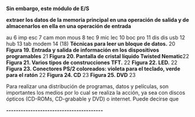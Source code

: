 **Sin embargo, este módulo de E/S**

**extraer los datos de la memoria principal en una operación de salida y de almacenarlos en ella en una operación de entrada**

au 6
imp esc  7
cam mon mous 8
tec 9
mic lec 10
boc pro 11
dis dis  usb 12
hub 13
tab modem 14
(18) **Técnicas para leer un bloque de datos.** 20
**Figura 19. Entrada y salida de información en los dispositivos programables** 21
**Figura 20. Pantalla de cristal líquido Twisted Nematic**22
**Figura 21. Varios tipos de construcciones TFT.** 22
**Figura 22. LED.** 22 
**Figura 23. Conectores PS/2 coloreados: violeta para el teclado, verde para el ratón** 22 
**Figura 24. CD** 23
**Figura 25. DVD** 23


Para realizar una distribución de programas, datos y películas, son importantes los medios por lo cual se realiza la acción, ya sea con discos ópticos (CD-ROMs, CD-grabable y DVD) o internet. Puede decirse que

**----------------------------------------**
